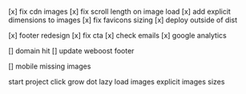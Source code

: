 [x] fix cdn images
[x] fix scroll length on image load
[x] add explicit dimensions to images
[x] fix favicons sizing
[x] deploy outside of dist

[x] footer redesign
[x] fix cta
[x] check emails
[x] google analytics

[] domain hit
[] update weboost footer

[] mobile missing images

start project click grow dot
lazy load images
explicit images sizes
